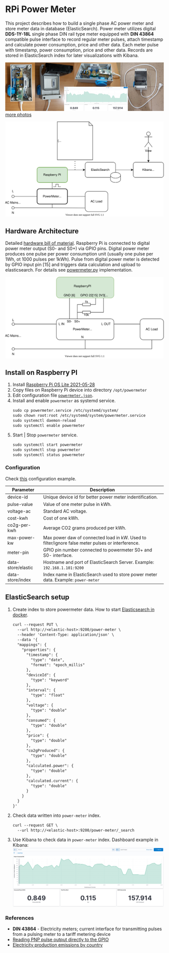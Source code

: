 # RPi Power Meter
This project describes how to build a single phase AC power meter and 
store meter data in database (ElasticSearch). Power meter utilizes 
digital __DDS-1Y-18L__ single phase DIN rail type meter equipped with __DIN 43864__ compatible pulse interface 
to record regular meter pulses, attach timestamp and calculate power consumption, price and other data. Each meter 
pulse with timestamp, power consumption, price and other data. Records are stored in ElasticSearch index for later 
visualizations with Kibana.

![banner](docs/photos/rpi-powermeter-banner.png)
[more photos](docs/hardware-bom.md)

![architecture](docs/rpi-powermeter-architecture.svg)

## Hardware Architecture
Detailed [hardware bill of material](docs/hardware-bom.md). Raspberry Pi is connected to 
digital power meter output (S0- and S0+) via GPIO pins. Digital power meter produces one 
pulse per power consumption unit (usually one pulse per 1Wh, ot 1000 pulses per 1kWh). Pulse 
from digital power meter is detected by GPIO input pin [15] and triggers data calculation and 
upload to elasticsearch. For details see [powermeter.py](powermeter.py) implementation.

![hardware](docs/rpi-powermeter-hardware.svg)

## Install on Raspberry PI
1. Install [Raspberry Pi OS Lite 2021-05-28](https://downloads.raspberrypi.org/raspios_lite_armhf/images/raspios_lite_armhf-2021-11-08/)
2. Copy files on Raspberry Pi device into directory ``/opt/powermeter``
5. Edit configuration file [``powermeter.json``](powermeter.json).
6. Install and enable ``powermeter`` as systemd service.
   ```
   sudo cp powermeter.service /etc/systemd/system/
   sudo chown root:root /etc/systemd/system/powermeter.service
   sudo systemctl daemon-reload
   sudo systemctl enable powermeter
   ```
7. Start | Stop ``powermeter`` service.
   ```
   sudo systemctl start powermeter
   sudo systemctl stop powermeter
   sudo systemctl status powermeter
   ```

### Configuration
Check [this](powermeter.json) configuration example.

| Parameter          | Description                                                                                      |
|--------------------|--------------------------------------------------------------------------------------------------|
| device-id          | Unique device id for better power meter indentification.                                         |
| pulse-value        | Value of one meter pulse in kWh.                                                                 |
| voltage-ac         | Standard AC voltage.                                                                             |
| cost-kwh           | Cost of one kWh.                                                                                 |
| co2g-per-kwh       | Average CO2 grams produced per kWh.                                                              |
| max-power-kw       | Max power daw of connected load in kW. Used to filter/ignore false meter pulses or interference. |
| meter-pin          | GPIO pin number connected to powermeter S0+ and S0- interface.                                   |
| data-store/elastic | Hostname and port of ElasticSearch Server. Example: ``192.168.1.101:9200``                       |
| data-store/index   | Index name in ElasticSearch used to store power meter data. Example: ``power-meter``             |

## ElasticSearch setup
1. Create index to store powermeter data. How to start [Elasticsearch in docker](https://github.com/jveverka/guildelines-and-procedures/tree/master/docker/elastic-monitoring-stack).
   ```
   curl --request PUT \
     --url http://<elastic-host>:9200/power-meter \
     --header 'Content-Type: application/json' \
     --data '{
     "mappings": {
       "properties": {
         "timestamp": {
           "type": "date",
           "format": "epoch_millis"
         },
         "deviceId": {
           "type": "keyword"
         },
         "interval": {
           "type": "float"
         },
         "voltage": {
           "type": "double"
         },
         "consumed": {
           "type": "double"
         },
         "price": {
           "type": "double"
         },
         "co2gProduced": {
           "type": "double"
         },
         "calculated.power": {
           "type": "double"
         },   
         "calculated.current": {
           "type": "double"
         }   
       }
     }
   }'
   ```
2. Check data written into ``power-meter`` index.
   ```
   curl --request GET \
     --url http://<elastic-host>:9200/power-meter/_search
   ```
3. Use Kibana to check data in ``power-meter`` index. Dashboard example in Kibana:
   ![kibana-dashboard](docs/photos/05-rpi-power-controller-chart.png)

### References
* __DIN 43864__ - Electricity meters; current interface for transmitting pulses from a pulsing meter to a tariff metering device
* [Reading PNP pulse output directly to the GPIO](https://forums.raspberrypi.com/viewtopic.php?t=284916)
* [Electricity production emissions by country](https://www.nowtricity.com/)